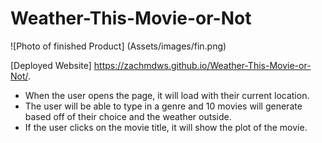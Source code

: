 # Weather-This-Movie-or-Not

![Photo of finished Product] (Assets/images/fin.png)

[Deployed Website] https://zachmdws.github.io/Weather-This-Movie-or-Not/.

* When the user opens the page, it will load with their current location.
* The user will be able to type in a genre and 10 movies will generate based off of their choice and the weather outside.
* If the user clicks on the movie title, it will show the plot of the movie.
